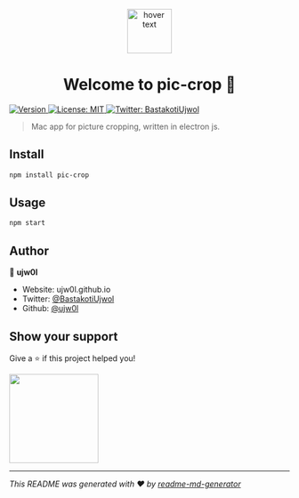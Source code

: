 
<p align="center">
  <img src="https://ujwolbastakoti.files.wordpress.com/2020/08/pic-crop-logo.png" width="80" title="hover text">
</p>
<h1 align="center">Welcome to pic-crop 👋</h1>
<p>
  <a href="https://www.npmjs.com/package/pic-crop" target="_blank">
    <img alt="Version" src="https://img.shields.io/npm/v/pic-crop.svg">
  </a>
  <a href="#" target="_blank">
    <img alt="License: MIT" src="https://img.shields.io/badge/License-MIT-yellow.svg" />
  </a>
  <a href="https://twitter.com/BastakotiUjwol" target="_blank">
    <img alt="Twitter: BastakotiUjwol" src="https://img.shields.io/twitter/follow/BastakotiUjwol.svg?style=social" />
  </a>
</p>

>  Mac app for picture cropping, written in electron js. 

## Install

```sh
npm install pic-crop
```

## Usage

```sh
npm start
```

## Author

👤 **ujw0l**

* Website: ujw0l.github.io
* Twitter: [@BastakotiUjwol](https://twitter.com/BastakotiUjwoll)
* Github: [@ujw0l](https://github.com/ujw0l)

## Show your support

Give a ⭐️ if this project helped you!

<a href="https://www.patreon.com/ujw0l">
  <img src="https://c5.patreon.com/external/logo/become_a_patron_button@2x.png" width="160">
</a>

***
_This README was generated with ❤️ by [readme-md-generator](https://github.com/kefranabg/readme-md-generator)_